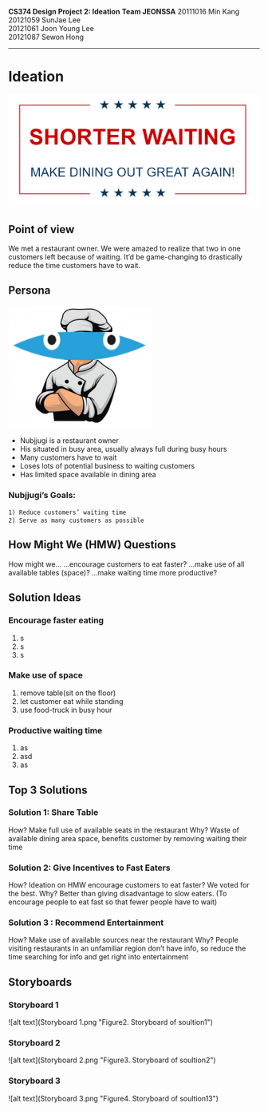 **CS374 Design Project 2: Ideation** 
**Team JEONSSA**
20111016 Min Kang  
20121059 SunJae Lee  
20121061 Joon Young Lee  
20121087 Sewon Hong

---

# Ideation
 ![alt text](title.PNG "Title: Shorter Waiting Make Dining Out Great Again")
 
## Point of view
We met a restaurant owner. 
We were amazed to realize that two in one customers left because of waiting. 
It’d be game-changing to drastically reduce the time customers have to wait.

## Persona
 ![alt text](nubjjugi.PNG "Figure1. Nubjjugi, the persona")
 
* Nubjjugi is a restaurant owner
* His situated in busy area, usually always full during busy hours
* Many customers have to wait
* Loses lots of potential business to waiting customers
* Has limited space available in dining area

### Nubjjugi’s Goals:
	1) Reduce customers’ waiting time
	2) Serve as many customers as possible
 

## How Might We (HMW) Questions
How might we...
...encourage customers to eat faster?
...make use of all available tables (space)?
...make waiting time more productive?


## Solution Ideas


### Encourage faster eating
1. s
2. s
3. s

### Make use of space
1. remove table(sit on the floor)
2. let customer eat while standing
3. use food-truck in busy hour

### Productive waiting time
1) as
2) asd
3) as

## Top 3 Solutions
### Solution 1: Share Table
How?
Make full use of available seats in the restaurant
Why?
Waste of available dining area space, 
benefits customer by removing waiting their time

### Solution 2: Give Incentives to Fast Eaters
How?
Ideation on HMW encourage customers to eat faster? We voted for the best.
Why?
Better than giving disadvantage to slow eaters.
(To encourage people to eat fast so that fewer people have to wait)

### Solution 3 : Recommend Entertainment
How?
Make use of available sources near the restaurant
Why?
People visiting restaurants in an unfamiliar region don’t have info, 
so reduce the time searching for info and get right into entertainment


## Storyboards
### Storyboard 1
 ![alt text](Storyboard 1.png "Figure2. Storyboard of soultion1")
 
 
### Storyboard 2
 ![alt text](Storyboard 2.png "Figure3. Storyboard of soultion2")
 
 
 ### Storyboard 3
 ![alt text](Storyboard 3.png "Figure4. Storyboard of soultion13")
